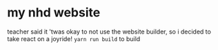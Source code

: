 # my nhd website
teacher said it 'twas okay to not use the website builder, so i decided to take react on a joyride!
`yarn run build` to build
